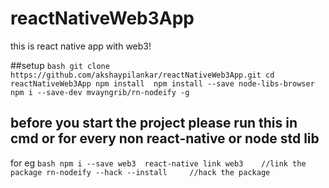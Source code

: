 # reactNativeWeb3App
this is react native app with web3!
 
##setup
``bash
git clone https://github.com/akshaypilankar/reactNativeWeb3App.git
cd reactNativeWeb3App
npm install 
npm install --save node-libs-browser
npm i --save-dev mvayngrib/rn-nodeify -g
``
## before you start the project please run this in cmd or for every non react-native or node std lib
for eg
``bash
npm i --save web3 
react-native link web3    //link the package
rn-nodeify --hack --install     //hack the package
``
